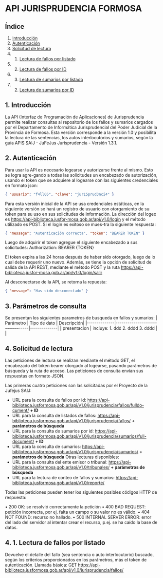 # API JURISPRUDENCIA FORMOSA

## Índice
1. [Introducción ](#id1)
2. [Autenticación ](#id2)
3. [Solicitud de lectura](#id3)
3. 1. [Lectura de fallos por listado](#id4)
3. 2. [Lectura de fallos por ID](#id5)
3. 3. [Lectura de sumarios por listado](#id6)
3. 2. [Lectura de sumarios por ID](#id7)
## 1. Introducción <a name="id1"></a>
La API (Interfaz de Programación de Aplicaciones) de Jurisprudencia permite realizar consultas al repositorio de los fallos y sumarios cargados por el Departamento de Informática Jurisprudencial del Poder Judicial de la Provincia de Formosa. Esta versión corresponde a la versión 1.0 y posibilita la lectura de las sentencias, los autos interlocutorios y sumarios, según la guía APIS SAIJ - JuFeJus Jurisprudencia - Versión 1.3.1.

## 2. Autenticación <a name="id2"></a>
Para usar la API es necesario logearse y autorizarse frente al mismo. Esto se logra agre-gando a todas las solicitudes un encabezado de autorización, usando el token que se adquiere al logearse con las siguientes credenciales en formato json:
```json
{ "usuario": "f4ll05", "clave": "jur15prud3nci4" }
```
Para esta versión inicial de la API se usa credenciales estáticas, en la siguiente versión se hará un registro de usuario con otorgamiento de su token para su uso en sus solicitudes de información. La dirección del logeo es https://api-biblioteca.jusfor-mosa.gob.ar/api/v1.0/login y el método utilizado es POST. Si el login es exitoso se mues-tra la siguiente respuesta: 
```json
{ "message": "Autenticación correcta", "token": "BEARER TOKEN" }
```
Luego de adquirir el token agregue el siguiente encabezado a sus solicitudes:
Authorization: BEARER {TOKEN}

El token expira a las 24 horas después de haber sido otorgado, luego de lo cual debe requerir uno nuevo. Además, se tiene la opción de solicitud de salida de la API REST, mediante el método POST y la ruta https://api-biblioteca.jusfor-mosa.gob.ar/api/v1.0/login/salir

Al desconectarse de la API, se retorna la repuesta: 
```json
{ "message": "Has sido desconectado" }
```

## 3. Parámetros de consulta <a name="id3"></a>
Se presentan los siguientes parametros de busqueda en fallos y sumarios:
| Parámetro    |      Tipo de dato               |   Descripción|
|--------------|---------------------------------|--------------|
| presentacion | incluye: 1. ddd 2. dddd 3. dddd |               |


## 4. Solicitud de lectura <a name="id4"></a>
Las peticiones de lectura se realizan mediante el método GET, el encabezado del token bearer otorgado al logearse, pasando parámetros de búsqueda y la ruta de acceso. Las peticiones de consulta envían sus respuestas en formato JSON.

Las primeras cuatro peticiones son las solicitadas por el Proyecto de la Jufejus SAIJ:
- URL para la consulta de fallos por id: https://api-biblioteca.jusformosa.gob.ar/api/v1.0/jurisprudencia/fallos/fulldo-cument/ **+ ID**
- URL para la consulta de listados de fallos: https://api-biblioteca.jusformosa.gob.ar/api/v1.0/jurisprudencia/fallos/ **+ parámetros de búsqueda**
- URL para la consulta de sumarios por id: https://api-biblioteca.jusformosa.gob.ar/api/v1.0/jurisprudencia/sumarios/full-document/  **+ ID**
- URL para la consulta de sumarios: https://api-biblioteca.jusformosa.gob.ar/api/v1.0/jurisprudencia/sumarios/ **+ parámetros de búsqueda**
Otras lecturas disponibles:
- URL para la consulta del ente emisor o tribunal: https://api-biblioteca.jusformosa.gob.ar/api/v1.0/tribunales/ **+ parámetros de búsqueda**
- URL para la lectura de conteo de fallos y sumarios: https://api-biblioteca.jusformosa.gob.ar/api/v1.0/reporte/

Todas las peticiones pueden tener los siguientes posibles códigos HTTP de respuesta:

• 200 OK: se resolvió correctamente la petición
• 400 BAD REQUEST: petición incorrecta, por ej. falta un campo o su valor no es válido.
• 404 NOT FOUND: recurso no hallado.
• 500 INTERNAL SERVER ERROR: error del lado del servidor al intentar crear el recurso, p.ej. se ha caído la base de datos.

## 4. 1. Lectura de fallos por listado <a name="id5"></a>
Devuelve el detalle del fallo (sea sentencia o auto interlocutorio) buscado, según los criterios proporcionados en los parámetros, más el token de autenticación.
Llamada básica: GET https://api-biblioteca.jusformosa.gob.ar/api/v1.0/jurisprudencia/fallos/

